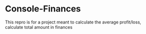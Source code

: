 # Console-Finances
This repro is for a project meant to calculate the average profit/loss, calculate total amount in finances
